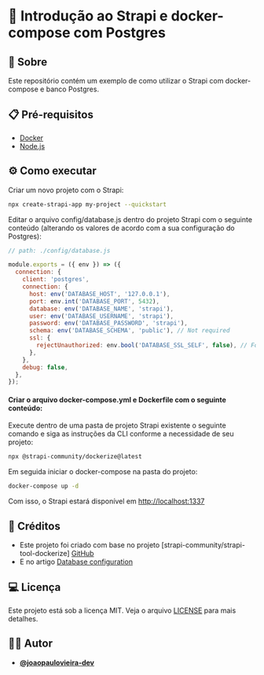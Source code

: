 # 🚀 Introdução ao Strapi e docker-compose com Postgres

## 📖 Sobre

Este repositório contém um exemplo de como utilizar o Strapi com docker-compose e banco Postgres.

## 📋 Pré-requisitos

- [Docker](https://docs.docker.com/get-docker/)
- [Node.js](https://nodejs.org/en/download/)

## ⚙️ Como executar

Criar um novo projeto com o Strapi:

```bash
npx create-strapi-app my-project --quickstart
```

Editar o arquivo config/database.js dentro do projeto Strapi com o seguinte conteúdo (alterando os valores de acordo com a sua configuração do Postgres):

```js
// path: ./config/database.js

module.exports = ({ env }) => ({
  connection: {
    client: 'postgres',
    connection: {
      host: env('DATABASE_HOST', '127.0.0.1'),
      port: env.int('DATABASE_PORT', 5432),
      database: env('DATABASE_NAME', 'strapi'),
      user: env('DATABASE_USERNAME', 'strapi'),
      password: env('DATABASE_PASSWORD', 'strapi'),
      schema: env('DATABASE_SCHEMA', 'public'), // Not required
      ssl: {
        rejectUnauthorized: env.bool('DATABASE_SSL_SELF', false), // For self-signed certificates
      },
    },
    debug: false,
  },
});

```

#### Criar o arquivo docker-compose.yml e Dockerfile com o seguinte conteúdo:

Execute dentro de uma pasta de projeto Strapi existente o seguinte comando e siga as instruções da CLI conforme a necessidade de seu projeto:
    
```bash
npx @strapi-community/dockerize@latest
```

Em seguida iniciar o docker-compose na pasta do projeto:

```bash
docker-compose up -d
```

Com isso, o Strapi estará disponível em [http://localhost:1337](http://localhost:1337)

## 📝 Créditos

- Este projeto foi criado com base no projeto [strapi-community/strapi-tool-dockerize] [GitHub](github.com/strapi-community/strapi-tool-dockerize)
- E no artigo [Database configuration](https://docs.strapi.io/developer-docs/latest/setup-deployment-guides/configurations/required/databases.html#configuration-structure)

## 💻 Licença

Este projeto está sob a licença MIT. Veja o arquivo [LICENSE](https://github.com/joaopaulovieira-dev/strapi-docker-postgres/blob/master/LICENSE.md) para mais detalhes.

## 🙋‍♂️ Autor

- [**@joaopaulovieira-dev**](github.com/joaopaulovieira-dev)
